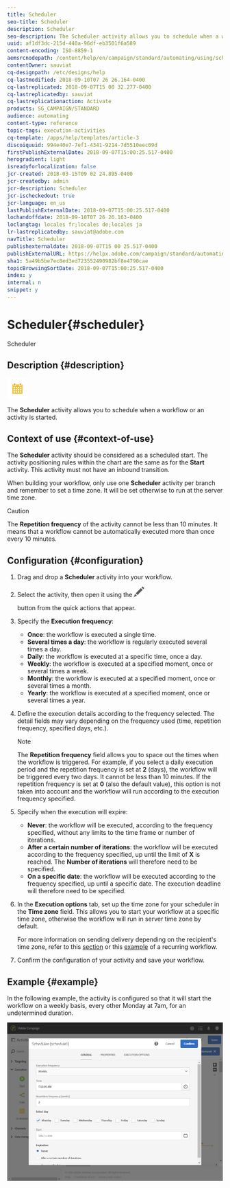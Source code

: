 ```yaml
---
title: Scheduler
seo-title: Scheduler
description: Scheduler
seo-description: The Scheduler activity allows you to schedule when a workflow or an activity is started.
uuid: af1df3dc-215d-440a-96df-eb3501f6a589
content-encoding: ISO-8859-1
aemsrcnodepath: /content/help/en/campaign/standard/automating/using/scheduler
contentOwner: sauviat
cq-designpath: /etc/designs/help
cq-lastmodified: 2018-09-10T07 26 26.164-0400
cq-lastreplicated: 2018-09-07T15 00 32.277-0400
cq-lastreplicatedby: sauviat
cq-lastreplicationaction: Activate
products: SG_CAMPAIGN/STANDARD
audience: automating
content-type: reference
topic-tags: execution-activities
cq-template: /apps/help/templates/article-3
discoiquuid: 994e40e7-7ef1-4341-9214-7d5510eec09d
firstPublishExternalDate: 2018-09-07T15:00:25.517-0400
herogradient: light
isreadyforlocalization: false
jcr-created: 2018-03-15T09 02 24.895-0400
jcr-createdby: admin
jcr-description: Scheduler
jcr-ischeckedout: true
jcr-language: en_us
lastPublishExternalDate: 2018-09-07T15:00:25.517-0400
lochandoffdate: 2018-09-10T07 26 26.163-0400
loclangtag: locales fr;locales de;locales ja
lr-lastreplicatedby: sauviat@adobe.com
navTitle: Scheduler
publishexternaldate: 2018-09-07T15 00 25.517-0400
publishExternalURL: https://helpx.adobe.com/campaign/standard/automating/using/scheduler.html
sha1: 5a49b5be7ec8ed3ed723552490982bf8e4790cae
topicBrowsingSortDate: 2018-09-07T15:00:25.517-0400
index: y
internal: n
snippet: y
---
```


# Scheduler{#scheduler}

Scheduler

## Description {#description}

![](assets/scheduler.png)

The **Scheduler** activity allows you to schedule when a workflow or an activity is started.

## Context of use {#context-of-use}

The **Scheduler** activity should be considered as a scheduled start. The activity positioning rules within the chart are the same as for the **Start** activity. This activity must not have an inbound transition.

When building your workflow, only use one **Scheduler** activity per branch and remember to set a time zone. It will be set otherwise to run at the server time zone.

>[!CAUTION]
>
>The **Repetition frequency** of the activity cannot be less than 10 minutes. It means that a workflow cannot be automatically executed more than once every 10 minutes.

## Configuration {#configuration}

1. Drag and drop a **Scheduler** activity into your workflow.
1. Select the activity, then open it using the  ![](assets/edit_darkgrey-24px.png)

   button from the quick actions that appear.
1. Specify the **Execution frequency**:

    * **Once**: the workflow is executed a single time.
    * **Several times a day**: the workflow is regularly executed several times a day.
    * **Daily**: the workflow is executed at a specific time, once a day.
    * **Weekly**: the workflow is executed at a specified moment, once or several times a week.
    * **Monthly**: the workflow is executed at a specified moment, once or several times a month.
    * **Yearly**: the workflow is executed at a specified moment, once or several times a year.

1. Define the execution details according to the frequency selected. The detail fields may vary depending on the frequency used (time, repetition frequency, specified days, etc.).

   >[!NOTE]
   >
   >The **Repetition frequency** field allows you to space out the times when the workflow is triggered. For example, if you select a daily execution period and the repetition frequency is set at **2** (days), the workflow will be triggered every two days. It cannot be less than 10 minutes. If the repetition frequency is set at **0** (also the default value), this option is not taken into account and the workflow will run according to the execution frequency specified.

1. Specify when the execution will expire:

    * **Never**: the workflow will be executed, according to the frequency specified, without any limits to the time frame or number of iterations.
    * **After a certain number of iterations**: the workflow will be executed according to the frequency specified, up until the limit of **X** is reached. The **Number of iterations** will therefore need to be specified.
    * **On a specific date**: the workflow will be executed according to the frequency specified, up until a specific date. The execution deadline will therefore need to be specified.

1. In the **Execution options** tab, set up the time zone for your scheduler in the **Time zone** field. This allows you to start your workflow at a specific time zone, otherwise the workflow will run in server time zone by default.

   For more information on sending delivery depending on the recipient's time zone, refer to this [section](../../sending/using/sending-messages-at-the-recipient-s-time-zone.md) or this [example](../../automating/using/push-notification-delivery.md#sending-a-recurring-push-notification-with-a-workflow) of a recurring workflow.

1. Confirm the configuration of your activity and save your workflow.

## Example {#example}

In the following example, the activity is configured so that it will start the workflow on a weekly basis, every other Monday at 7am, for an undetermined duration.

![](assets/wkf_scheduler_example.png)

